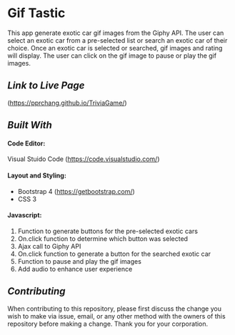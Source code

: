 # Gif Tastic
This app generate exotic car gif images from the Giphy API.  The user can select an exotic car from a pre-selected list or search an exotic car of their choice.  Once an exotic car is selected or searched, gif images and rating will display.  The user can click on the gif image to pause or play the gif images. 

## *Link to Live Page*
(https://pprchang.github.io/TriviaGame/)

## *Built With*

#### Code Editor: 
Visual Stuido Code (https://code.visualstudio.com/)

#### Layout and Styling: 
- Bootstrap 4 (https://getbootstrap.com/)
- CSS 3

#### Javascript:
1. Function to generate buttons for the pre-selected exotic cars
2. On.click function to determine which button was selected 
3. Ajax call to Giphy API 
5. On.click function to generate a button for the searched exotic car
6. Function to pause and play the gif images
7. Add audio to enhance user experience


## *Contributing* 
When contributing to this repository, please first discuss the change you wish to make via issue, email, or any other method with the owners of this repository before making a change.  Thank you for your corporation.


